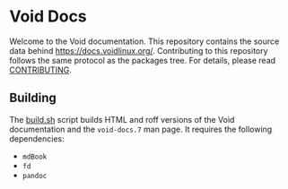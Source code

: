 # Void Docs

Welcome to the Void documentation. This repository contains the source data
behind <https://docs.voidlinux.org/>. Contributing to this repository follows
the same protocol as the packages tree. For details, please read
[CONTRIBUTING](./CONTRIBUTING.md).

## Building

The [build.sh](./build.sh) script builds HTML and roff versions of the Void
documentation and the `void-docs.7` man page. It requires the following
dependencies:

- `mdBook`
- `fd`
- `pandoc`
